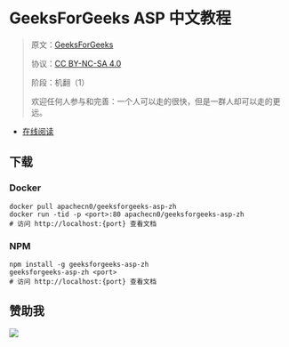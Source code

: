 # GeeksForGeeks ASP 中文教程

> 原文：[GeeksForGeeks](https://geeksforgeeks.org/)
> 
> 协议：[CC BY-NC-SA 4.0](http://creativecommons.org/licenses/by-nc-sa/4.0/)
> 
> 阶段：机翻（1）
> 
> 欢迎任何人参与和完善：一个人可以走的很快，但是一群人却可以走的更远。

* [在线阅读](https://g4g-asp.flygon.net)
## 下载

### Docker

```
docker pull apachecn0/geeksforgeeks-asp-zh
docker run -tid -p <port>:80 apachecn0/geeksforgeeks-asp-zh
# 访问 http://localhost:{port} 查看文档
```

### NPM

```
npm install -g geeksforgeeks-asp-zh
geeksforgeeks-asp-zh <port>
# 访问 http://localhost:{port} 查看文档
```

## 赞助我

![](https://img-blog.csdnimg.cn/20200112005920729.png)
